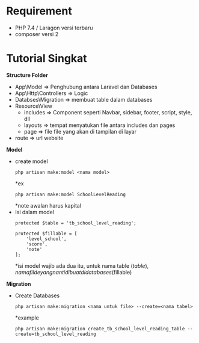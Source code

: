 #   Requirement
 - PHP 7.4 / Laragon versi terbaru
 - composer versi 2

#   Tutorial Singkat
**Structure Folder**
- App\Model => Penghubung antara Laravel dan Databases
- App\Http\Controllers => Logic
- Databses\Migration => membuat table dalam databases
- Resource\View
  - includes => Component seperti Navbar, sidebar, footer, script, style, dll
  - layouts => tempat menyatukan file antara includes dan pages
  - page => file file yang akan di tampilan di layar
- route => url website

**Model**
- create model 
    ```
    php artisan make:model <nama model>
    ```
    *ex
    ```
    php artisan make:model SchoolLevelReading
    ```
    *note awalan harus kapital
- Isi dalam model
    ```
    protected $table = 'tb_school_level_reading';

    protected $fillable = [
        'level_school',
        'score',
        'note'
    ];
    ```
    *isi model wajib ada dua itu, untuk nama table ($table), nama filde yang nanti di buat di databases ($fillable)
 
**Migration**
- Create Databases
    ```
    php artisan make:migration <nama untuk file> --create=<nama tabel>
    ```
    *example 
    ```
    php artisan make:migration create_tb_school_level_reading_table --create=tb_school_level_reading
    ```
